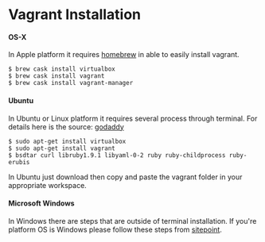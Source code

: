 # Vagrant Installation

#### OS-X
In Apple platform it requires [homebrew](https://brew.sh/) in able to easily install vagrant.
```
$ brew cask install virtualbox
$ brew cask install vagrant
$ brew cask install vagrant-manager
```
#### Ubuntu
In Ubuntu or Linux platform it requires several process through terminal. For details here is the source: [godaddy](https://www.godaddy.com/garage/install-vagrant-ubuntu-14-04/)
```
$ sudo apt-get install virtualbox
$ sudo apt-get install vagrant
$ bsdtar curl libruby1.9.1 libyaml-0-2 ruby ruby-childprocess ruby-erubis
```
In Ubuntu just download then copy and paste the vagrant folder in your appropriate workspace.

#### Microsoft Windows
In Windows there are steps that are outside of terminal installation. If you're platform OS is Windows please follow these steps from [sitepoint](https://www.sitepoint.com/getting-started-vagrant-windows/). 
